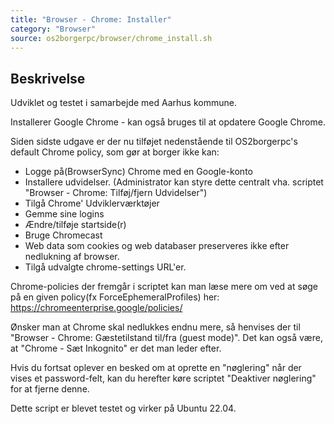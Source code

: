 ```yaml
---
title: "Browser - Chrome: Installer"
category: "Browser"
source: os2borgerpc/browser/chrome_install.sh
---
```


## Beskrivelse
Udviklet og testet i samarbejde med Aarhus kommune.

Installerer Google Chrome - kan også bruges til at opdatere Google Chrome.

Siden sidste udgave er der nu tilføjet nedenstående til OS2borgerpc's default Chrome policy, som gør at borger ikke kan:

- Logge på(BrowserSync) Chrome med en Google-konto
- Installere udvidelser. (Administrator kan styre dette centralt vha. scriptet "Browser - Chrome: Tilføj/fjern Udvidelser")
- Tilgå Chrome' Udviklerværktøjer
- Gemme sine logins
- Ændre/tilføje startside(r)
- Bruge Chromecast
- Web data som cookies og web databaser preserveres ikke efter nedlukning af browser.
- Tilgå udvalgte chrome-settings URL'er. 

Chrome-policies der fremgår i scriptet kan man læse mere om ved at søge på en given policy(fx ForceEphemeralProfiles) her: https://chromeenterprise.google/policies/ 

Ønsker man at Chrome skal nedlukkes endnu mere, så henvises der til "Browser - Chrome: Gæstetilstand til/fra (guest mode)".
Det kan også være, at "Chrome - Sæt Inkognito" er det man leder efter.

Hvis du fortsat oplever en besked om at oprette en "nøglering" når der vises et password-felt, kan du herefter køre scriptet "Deaktiver nøglering" for at fjerne denne.

Dette script er blevet testet og virker på Ubuntu 22.04.